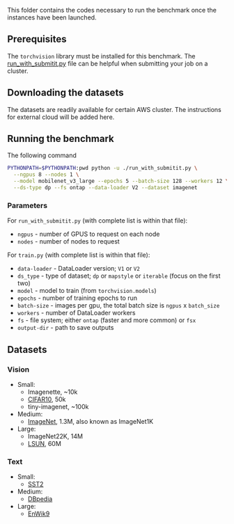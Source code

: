 This folder contains the codes necessary to run the benchmark once the instances have been launched.

## Prerequisites

The `torchvision` library must be installed for this benchmark. The
[run_with_submitit.py](https://gist.github.com/datumbox/f98a0c995fd3078ffa6f1b07e33bfb69) file can be helpful when
submitting your job on a cluster.

## Downloading the datasets

The datasets are readily available for certain AWS cluster. The instructions for external cloud will be added here.

## Running the benchmark

The following command

```sh
PYTHONPATH=$PYTHONPATH:pwd python -u ./run_with_submitit.py \
  --ngpus 8 --nodes 1 \
  --model mobilenet_v3_large --epochs 5 --batch-size 128 --workers 12 \
  --ds-type dp --fs ontap --data-loader V2 --dataset imagenet
```

### Parameters

For `run_with_submitit.py` (with complete list is within that file):

- `ngpus` - number of GPUS to request on each node
- `nodes` - number of nodes to request

For `train.py` (with complete list is within that file):

- `data-loader` - DataLoader version; `V1` or `V2`
- `ds_type` - type of dataset; `dp` or `mapstyle` or `iterable` (focus on the first two)
- `model` - model to train (from `torchvision.models`)
- `epochs` - number of training epochs to run
- `batch-size` - images per gpu, the total batch size is `ngpus` x `batch_size`
- `workers` - number of DataLoader workers
- `fs` - file system; either `ontap` (faster and more common) or `fsx`
- `output-dir` - path to save outputs

## Datasets

### Vision

- Small:
  - Imagenette, ~10k
  - [CIFAR10](https://pytorch.org/vision/stable/generated/torchvision.datasets.CIFAR10.html#torchvision.datasets.CIFAR10),
    50k
  - tiny-imagenet, ~100k
- Medium:
  - [ImageNet](https://pytorch.org/vision/stable/generated/torchvision.datasets.ImageNet.html#torchvision.datasets.ImageNet),
    1.3M, also known as ImageNet1K
- Large:
  - ImageNet22K, 14M
  - [LSUN](https://pytorch.org/vision/stable/generated/torchvision.datasets.LSUN.html#torchvision.datasets.LSUN), 60M

### Text

- Small:
  - [SST2](https://pytorch.org/text/stable/datasets.html#sst2)
- Medium:
  - [DBpedia](https://pytorch.org/text/stable/datasets.html#dbpedia)
- Large:
  - [EnWik9](https://pytorch.org/text/stable/datasets.html#enwik9)

